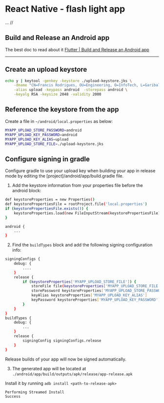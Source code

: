 # React Native - flash light app

... //

## Build and Release an Android app

The best doc to read about it [Flutter | Build and Release an Android app][1]

----

## Create an upload keystore

```bash
echo y | keytool -genkey -keystore ./upload-keystore.jks \
    -dname "CN=Francis Rodrigues, OU=Engineering, O=InfoTech, L=Garibaldi, ST=Rio Grande do Sul, C=BR" \
    -alias upload -keypass android  -storepass android \
    -keyalg RSA -keysize 2048 -validity 2000
```

## Reference the keystore from the app

Create a file in `~/android/local.properties` as below:

```bash
MYAPP_UPLOAD_STORE_PASSWORD=android
MYAPP_UPLOAD_KEY_PASSWORD=android
MYAPP_UPLOAD_KEY_ALIAS=upload
MYAPP_UPLOAD_STORE_FILE=./upload-keystore.jks
```

## Configure signing in gradle

Configure gradle to use your upload key when building your app in release mode by editing the [project]/android/app/build.gradle file.

1. Add the keystore information from your properties file before the android block:

```bash
def keystoreProperties = new Properties()
def keystorePropertiesFile = rootProject.file('local.properties')
if (keystorePropertiesFile.exists()) {
    keystoreProperties.load(new FileInputStream(keystorePropertiesFile))
}

android {
    ...
}
```

2. Find the `buildTypes` block and add the following signing configuration info:

```bash
signingConfigs {
    debug: {
        ....
    }
    release {
        if (keystoreProperties['MYAPP_UPLOAD_STORE_FILE']) {
            storeFile file(keystoreProperties['MYAPP_UPLOAD_STORE_FILE'])
            storePassword keystoreProperties['MYAPP_UPLOAD_STORE_PASSWORD']
            keyAlias keystoreProperties['MYAPP_UPLOAD_KEY_ALIAS']
            keyPassword keystoreProperties['MYAPP_UPLOAD_KEY_PASSWORD']
        }
    }
}
buildTypes {
    debug: {
        ...
    }
    release {
        signingConfig signingConfigs.release
    }
}
```

Release builds of your app will now be signed automatically.


3. The generated app will be located at `./android/app/build/outputs/apk/release/app-release.apk`

Install it by running `adb install <path-to-release-apk>`

```bash
Performing Streamed Install
Success
```


[1]: https://docs.flutter.dev/deployment/android
